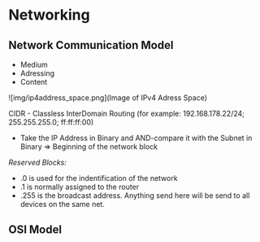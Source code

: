 # Networking

## Network Communication Model

* Medium
* Adressing
* Content

![img/ip4address_space.png](Image of IPv4 Adress Space)

CIDR - Classless InterDomain Routing (for example: 192.168.178.22/24; 255.255.255.0; ff:ff:ff:00)

* Take the IP Address in Binary and AND-compare it with the Subnet in Binary => Beginning of the network block

*Reserved Blocks:*

* .0 is used for the indentification of the network
* .1 is normally assigned to the router
* .255 is the broadcast address. Anything send here will be send to all devices on the same net.

## OSI Model



